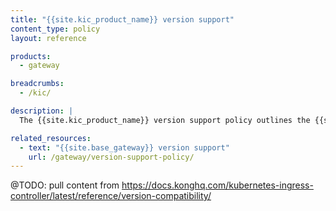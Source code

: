 ```yaml
---
title: "{{site.kic_product_name}} version support"
content_type: policy
layout: reference

products:
  - gateway

breadcrumbs:
  - /kic/

description: |
  The {{site.kic_product_name}} version support policy outlines the {{site.kic_product_name}} versioning scheme and version lifecycle, from release to sunset support.

related_resources:
  - text: "{{site.base_gateway}} version support"
    url: /gateway/version-support-policy/
---
```



@TODO:
pull content from https://docs.konghq.com/kubernetes-ingress-controller/latest/reference/version-compatibility/